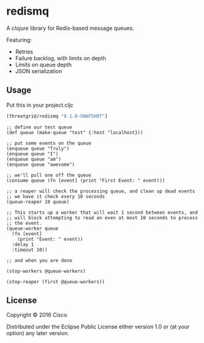# redismq

A *clojure* library for Redis-based message queues.

Featuring:

* Retries
* Failure backlog, with limits on depth
* Limits on queue depth
* JSON serialization

## Usage

Put this in your project.cljc

``` clojure
[threatgrid/redismq "0.1.0-SNAPSHOT"]
```

````
;; define our test queue
(def queue (make-queue "test" {:host "localhost}))

;; put some events on the queue
(enqueue queue "Truly")
(enqueue queue "I")
(enqueue queue "am")
(enqueue queue "awesome")

;; we'll pull one off the queue
(consume queue (fn [event] (print "First Event: " event)))

;; a reaper will check the processing queue, and clean up dead events
;; we have it check every 10 seconds
(queue-reaper 10 queue)

;; This starts up a worker that will wait 1 second between events, and
;; will block attempting to read an even at most 10 seconds to process
;; the event.
(queue-worker queue
  (fn [event]
    (print "Event: " event))
  :delay 1
  :timeout 10))

;; and when you are done

(stop-workers @queue-workers)

(stop-reaper (first @queue-workers))

````

## License

Copyright © 2016 Cisco

Distributed under the Eclipse Public License either version 1.0 or (at
your option) any later version.
